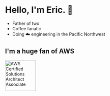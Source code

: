 # Hello, I'm Eric. 👋

- Father of two
- Coffee fanatic
- Doing ☁️ engineering in the Pacific Northwest

## I'm a huge fan of AWS

<a href="https://www.credly.com/badges/e9c8fd78-5eac-45a5-b2b9-5c14ff2e2d4a/linked_in_profile">
<img class="icon-image" height="100" src="https://github.com/ericmhayes/ericmhayes/master/images/aws_solutions_architect_badge.png" alt="AWS Certified Solutions Architect Associate" />    
</a>

<!--
**ericmhayes/ericmhayes** is a ✨ _special_ ✨ repository because its `README.md` (this file) appears on your GitHub profile.

Here are some ideas to get you started:

- 🔭 I’m currently working on ...
- 🌱 I’m currently learning ...
- 👯 I’m looking to collaborate on ...
- 🤔 I’m looking for help with ...
- 💬 Ask me about ...
- 📫 How to reach me: ...
- 😄 Pronouns: ...
- ⚡ Fun fact: ...
-->

